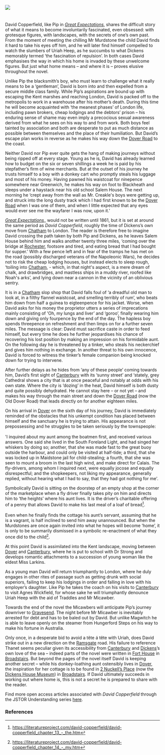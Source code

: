 <a href="https://www.kent-maps.online"><img src="https://kent-map.github.io/mdpress/juncture/ve-button.png"></a>
<param ve-config
       title="David Copperfield - a curated walk" 
       banner="https://raw.githubusercontent.com/kent-map/images/main/dickens/David_Copperfield_banner.jpg"
       author="Ken Moffat and Carolyn W. de la L. Oulton"
       layout="vtl">

<!-- Global entities -->
<param title="Agnes Wickfield" article="Agnes_Wickfield">
<param title="Blackheath" eid="Q880861">
<param title="Bleak House" eid="Q4925737">
<param title="Broadstairs" eid="Q922739">
<param title="Canterbury" eid="Q29303">
<param title="Chatham" eid="Q729006">
<param title="David Copperfield" eid="Q189811">
<param title="David Copperfield" eid="Q5232561" aliases="David" article="David">
<param title="Dover" eid="Q179224">
<param title="Edward Murdstone" eid="Q5344551" aliases="Mr Murdstone" article="Mr_Murdstone">
<param title="Greenwich" eid="Q179385">
<param title="Maidstone" eid="Q213180">
<param title="Miss Larkins" article="Miss_Larkins">
<param title="Magwitch" article="Magwitch">
<param title="Mr Micawber" article="Mr_Micawber">
<param title="North Kent Marshes" eid="Q7055769" aliases="Kent Marshes">
<param title="Philip Pirrip" eid="Q7197170" article="Pip">
<param title="Rochester" eid="Q507517">
<param title="South Foreland Lighthouse" eid="Q386221" aliases="South Foreland Light">
<param title="Traddles" article="Traddles">
<param title="Uriah Heep" article="Uriah_Heep">

<param ve-map center="Q729006" zoom="12">

<!-- Historical map layers --> 
<param ve-map-layer active allmaps allmaps-id="d93beb8a7cb608af" title="Kent Ordnance Survey 1860">

#

David Copperfield, like Pip in [_Great Expectations_](/dickens/great-expectations-curated-walk), shares the difficult story of what it means to become involuntarily fascinated, even obsessed: with grotesque figures, with landscapes, with the secrets of one’s own past. From the moment of meeting the chilling Mr Murdstone the child David finds it hard to take his eyes off him, and he will later find himself compelled to watch the slumbers of Uriah Heep, as he succumbs to what Dickens memorably termed ‘the fascination of repulsion’. In both cases David emphasises the way in which his home is invaded by these unwelcome figures. But just what home means – and where it is – proves elusive throughout the novel.
<param ve-image url="https://raw.githubusercontent.com/kent-map/images/main/dickens/Copperfield_cover_serial.jpg" fit="contain" title="Cover of serial, _David Copperfield_ by Charles Dickens">

Unlike Pip the blacksmith’s boy, who must learn to challenge what it really means to be a ‘gentleman’, David is born into and then expelled from a secure middle class family. While Pip’s aspirations are bound up with escaping the Kent marshes and reaching London, David is packed off to the metropolis to work in a warehouse after his mother’s death. During this time he will become acquainted with ‘the meanest phases’ of London life, including pawn brokers, cheap lodgings and the debtors’ prison – his enduring sense of shame may even imply a precocious sexual awareness derived from what he sees on his way to and from work.  Both boys feel tainted by association and both are desperate to put as much distance as possible between themselves and the place of their humiliation. But David’s escape plan works in reverse as he makes his way down the [Dover Road](/dickens/david-copperfield-dover-road) to the coast.
<param ve-map center="51.2, 0.9" zoom="10" title="Kent Marshes">
<param ve-map-layer geojson active eid="dickens:dover-road" title="Dover Road" url="/geojson/david-copperfield-dover-road.json">

Neither David nor Pip ever quite gets the hang of making journeys without being ripped off at every stage. Young as he is, David has already learned how to budget on the six or seven shillings a week he is paid by his stepfather’s firm of wine merchants. But at the outset of his journey he trusts himself to a boy with a donkey cart who promptly steals his luggage and most of his money. Having pawned his waistcoat for ninepence somewhere near Greenwich, he makes his way on foot to Blackheath and sleeps under a haystack near his old school Salem House. The next morning he ‘crept away from the wall as Mr. Creakle's boys were getting up, and struck into the long dusty track which I had first known to be the [Dover Road](/dickens/david-copperfield-dover-road) when I was one of them, and when I little expected that any eyes would ever see me the wayfarer I was now, upon it.’
<param ve-map center="Q179385" zoom="10">

[_Great Expectations_](/dickens/great-expectations-curated-walk)_ would not be written until 1861, but it is set at around the same period as _David Copperfield_, roughly the time of Dickens’s own move from [Chatham](/dickens/dickens-chatham) to London. The reader is therefore free to imagine David crossing the path taken by both Pip and Dickens, as he leaves Salem House behind him and walks another twenty three miles, ‘coming over the bridge at [Rochester](/dickens/dickens-medway), footsore and tired, and eating bread that I had bought for supper.’ With a few pence left and in fear of the tramps he has met on the road (possibly discharged veterans of the Napoleonic Wars), he decides not to risk the cheap lodging houses, but instead elects to sleep rough, ‘toiling into [Chatham](/dickens/dickens-chatham), - which, in that night's aspect, is a mere dream of chalk, and drawbridges, and mastless ships in a muddy river, roofed like Noah's arks’, and lying down near a cannon in the vicinity of an oblivious sentry.
<param ve-image url="https://stor.artstor.org/stor/b20551a2-aa18-453c-b464-69a72531d6ac" label="Bridge at Rochester">
 
It is in a [Chatham](/dickens/dickens-chatham) slop shop that David falls foul of ‘a dreadful old man to look at, in a filthy flannel waistcoat, and smelling terribly of rum’, who beats him down from half a guinea to eigteenpence for his jacket. Worse, when David asks for his money the proprietor utters a series of imprecations mainly consisting of 'Oh, my lungs and liver’ and ‘goroo’, finally wearing him down and giving only fourpence by the end of the day. The hapless boy spends threepence on refreshment and then limps on for a further seven miles. The message is clear: David must sacrifice caste in order to feed himself, but every time he does he further jeopardises his chance of recovering his lost position by making an impression on his formidable aunt. On the following day he is threatened by a tinker, who steals his neckerchief and gives him nothing in exchange. In another threat to his own innocence, David is forced to witness the tinker’s female companion being knocked down for trying to intervene.
 
After further delays as he hides from ‘any of these people’ coming towards him, David’s first sight of [Canterbury](/dickens/david-copperfield-canterbury) with its ‘sunny street’ and ‘stately, grey Cathedral shows a city that is at once peaceful and notably at odds with his own state. Where the city is ‘dozing’ in the heat, David himself is both dusty and quite possibly dehydrated. He cannot stay here – or not yet – and makes his way through the main street and down the [Dover Road](/dickens/david-copperfield-dover-road) (now the Old Dover Road) that leads directly on for another eighteen miles.
<param ve-map center="Q29303" zoom="11">
<param ve-map-overlay geojson url="/geojson/david-copperfield-dover-road.json">
<param ve-image url="https://stor.artstor.org/stor/360206a8-3604-42df-806f-0059dbbf2b85" label="The Micawbers at Canterbury">

On his arrival in [Dover](/dickens/dickens-dover) on the sixth day of his journey, David is immediately reminded of the obstacles that his unkempt condition has placed between himself and the sanctuary he is trying to attain. His appearance is not prepossessing and he struggles to be taken seriously by the townspeople:
<br><br>
'I inquired about my aunt among the boatmen first, and received various answers. One said she lived in the South Foreland Light, and had singed her whiskers by doing so; another, that she was made fast to the great buoy outside the harbour, and could only be visited at half-tide; a third, that she was locked up in Maidstone jail for child-stealing; a fourth, that she was seen to mount a broom in the last high wind, and make direct for Calais. The fly-drivers, among whom I inquired next, were equally jocose and equally disrespectful; and the shopkeepers, not liking my appearance, generally replied, without hearing what I had to say, that they had got nothing for me'.
<param ve-map center="Q179224" zoom="11">
<param ve-image url="https://upload.wikimedia.org/wikipedia/commons/d/de/David_reaches_Canterbury%2C_from_David_Copperfield_art_by_Frank_Reynolds.jpg" label="David reaches Canterbury" attribution="Artwork by Frank Reynolds (1876-1853), Public domain, via Wikimedia Commons">
 
Symbolically David is sitting on the doorstep of an empty shop at the corner of the marketplace when a fly driver finally takes pity on him and directs him to ‘the heights’ where his aunt lives. It is the driver’s charitable offering of a penny that allows David to make his last meal of a loaf of bread[^ref1].
<br><br> 
Even when he finally finds the cottage his aunt’s servant, assuming that he is a vagrant, is half inclined to send him away unannounced. But when the Murdstones are once again invited into what he hopes will become ‘home’, it is only to be summarily dismissed in a symbolic re-enactment of what they once did to the child[^ref2]. 

At this point David is assimilated into the Kent landscape, moving between [Dover](/dickens/dickens-dover) and [Canterbury,](/dickens/david-copperfield-canterbury) where he is put to school with Dr Strong and develops romantic attachments to a succession of young woman like the eldest Miss Larkins.
<param ve-image url="https://raw.githubusercontent.com/kent-map/images/main/dickens/The_Eldest_Miss_Larkins_T00072-21.jpg" fit="contain" title="The Eldest Miss Larkins">

As a young man David will return triumphantly to London, where he duly engages in other rites of passage such as getting drunk with social superiors, failing to keep his lodgings in order and falling in love with his employer’s daughter. Like Pip he takes the coach on his visits to 
[Canterbury](/dickens/david-copperfield-canterbury) to visit Agnes Wickfield, for whose sake he will triumphantly denounce Uriah Heep with the aid of Traddles and Mr Micawber. 
<param ve-image url="https://raw.githubusercontent.com/kent-map/images/main/dickens/Heep_of_Infamy_M00002-10.jpg" Label="Uriah Heep">

Towards the end of the novel the Micawbers will anticipate Pip’s journey downriver to [Gravesend](/19c/19c-gravesend). The night before Mr Micawber is inevitably arrested for debt and has to be baled out by David. But unlike Magwitch he is able to leave openly on the steamer from Hungerford Steps on his way to make his fortune in Australia. 

Only once, in a desperate bid to avoid a tête á tête with Uriah, does David strike out in a new direction on the [Ramsgate](/19c/19c-ramsgate) road. His failure to reference Thanet seems peculiar given its accessibility from [Canterbury](/dickens/david-copperfield-canterbury) and [Dickens](/dickens/dickens-biography)’s own love of the sea – indeed parts of the novel were written in [Fort House](dickens-fort-house) in [Broadstairs](/dickens/broadstairs). But beyond the pages of the novel itself David is keeping another secret – while his donkey-loathing aunt ostensibly lives in [Dover](/dickens/dickens-dover), the inspiration for her cottage is to be found in [2 Nuckell’s Place](/dickens/david-copperfield-nuckells-place) (now the [Dickens House Museum](https://www.visitkent.co.uk/attractions/dickens-house-museum-1999/)) in 
[Broadstairs](/dickens/broadstairs). If David ultimately succeeds in working out where home is, this is not a secret he is prepared to share with the reader.

Find more open access articles associated with _David Copperfield_ through the JSTOR Understanding series [here](https://www.jstor.org/understand/work/david-copperfield).

### References

[^ref1]: https://literatureproject.com/david-copperfield/david-copperfield_chapter_13_-_the.htm

[^ref2]: https://literatureproject.com/david-copperfield/david-copperfield_chapter_14_-_my.htm

